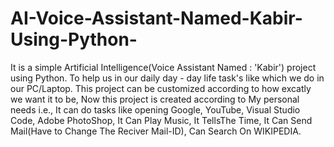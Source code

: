 # AI-Voice-Assistant-Named-Kabir-Using-Python-
It is a simple Artificial Intelligence(Voice Assistant Named : 'Kabir') project using Python. 
To help us in our daily day - day life task's like which we do in our PC/Laptop. 
This project can be customized according to how excatly we want it to be, 
Now this project is created according to My personal needs i.e., 
  It can do tasks like opening Google, YouTube, Visual Studio Code, Adobe PhotoShop,
                       It Can Play Music,
                       It TellsThe Time,
                       It Can Send Mail(Have to Change The Reciver Mail-ID),
                       Can Search On WIKIPEDIA.
